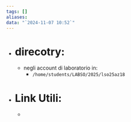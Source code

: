 ```yaml
---
tags: []
aliases: 
data: "`2024-11-07 10:52`"
---
```

- # direcotry:
	- negli account di laboratorio in:
		- `/home/students/LABSO/2025/lso25az18`
- # Link Utili:
	- 